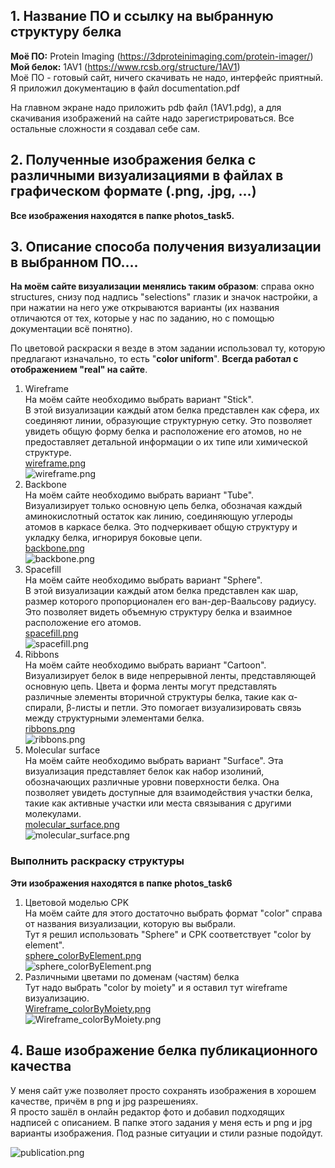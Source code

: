 ## 1. Название ПО и ссылку на выбранную структуру белка

**Моё ПО:** Protein Imaging (https://3dproteinimaging.com/protein-imager/)  
**Мой белок:** 1AV1 (https://www.rcsb.org/structure/1AV1)  
Моё ПО - готовый сайт, ничего скачивать не надо, интерфейс приятный.  
Я приложил документацию в файл documentation.pdf  

На главном экране надо приложить pdb файл (1AV1.pdg), а для скачивания изображений на сайте надо зарегистрироваться. Все остальные сложности я создавал себе сам.

## 2. Полученные изображения белка с различными визуализациями в файлах в графическом формате (.png, .jpg, …)
**Все изображения находятся в папке photos_task5.**

## 3. Описание способа получения визуализации в выбранном ПО....
**На моём сайте визуализации менялись таким образом**: справа окно structures, снизу под надпись "selections" глазик и значок настройки, а при нажатии на него уже открываются варианты (их названия отличаются от тех, которые у нас по заданию, но с помощью документации всё понятно).  

По цветовой раскраски я везде в этом задании использовал ту, которую предлагают изначально, то есть "**color uniform**". **Всегда работал с отображением "real" на сайте**.

1) Wireframe  
На моём сайте необходимо выбрать вариант "Stick".  
В этой визуализации каждый атом белка представлен как сфера, их соединяют линии, образующие структурную сетку. Это позволяет увидеть общую форму белка и расположение его атомов, но не предоставляет детальной информации о их типе или химической структуре.  
[wireframe.png](photos_task5%2Fwireframe.png)  
![wireframe.png](photos_task5%2Fwireframe.png)
2) Backbone  
На моём сайте необходимо выбрать вариант "Tube".  
Визуализирует только основную цепь белка, обозначая каждый аминокислотный остаток как линию, соединяющую углероды атомов в каркасе белка. Это подчеркивает общую структуру и укладку белка, игнорируя боковые цепи.  
[backbone.png](photos_task5%2Fbackbone.png)  
![backbone.png](photos_task5%2Fbackbone.png)
3) Spacefill  
На моём сайте необходимо выбрать вариант "Sphere".  
В этой визуализации каждый атом белка представлен как шар, размер которого пропорционален его ван-дер-Ваальсову радиусу. Это позволяет видеть объемную структуру белка и взаимное расположение его атомов.  
[spacefill.png](photos_task5%2Fspacefill.png)  
![spacefill.png](photos_task5%2Fspacefill.png)
4) Ribbons  
На моём сайте необходимо выбрать вариант "Cartoon".  
Визуализирует белок в виде непрерывной ленты, представляющей основную цепь. Цвета и форма ленты могут представлять различные элементы вторичной структуры белка, такие как α-спирали, β-листы и петли. Это помогает визуализировать связь между структурными элементами белка.  
[ribbons.png](photos_task5%2Fribbons.png)  
![ribbons.png](photos_task5%2Fribbons.png)
5) Molecular surface  
На моём сайте необходимо выбрать вариант "Surface".
Эта визуализация представляет белок как набор изолиний, обозначающих различные уровни поверхности белка. Она позволяет увидеть доступные для взаимодействия участки белка, такие как активные участки или места связывания с другими молекулами.  
[molecular_surface.png](photos_task5%2Fmolecular_surface.png)  
![molecular_surface.png](photos_task5%2Fmolecular_surface.png)

### Выполнить раскраску структуры
**Эти изображения находятся в папке photos_task6**
1) Цветовой моделью CPK  
На моём сайте для этого достаточно выбрать формат "color" справа от названия визуализации, которую вы выбрали.  
Тут я решил использовать "Sphere" и СРК соответствует "color by element".  
[sphere_colorByElement.png](photos_tak6%2Fsphere_colorByElement.png)  
![sphere_colorByElement.png](photos_tak6%2Fsphere_colorByElement.png)
2) Различными цветами по доменам (частям) белка  
Тут надо выбрать "color by moiety" и я оставил тут wireframe визуализацию.  
[Wireframe_colorByMoiety.png](photos_tak6%2FWireframe_colorByMoiety.png)  
![Wireframe_colorByMoiety.png](photos_tak6%2FWireframe_colorByMoiety.png)

## 4. Ваше изображение белка публикационного качества
У меня сайт уже позволяет просто сохранять изображения в хорошем качестве, причём в png и jpg разрешениях.  
Я просто зашёл в онлайн редактор фото и добавил подходящих надписей с описанием.
В папке этого задания у меня есть и png и jpg варианты изображения. Под разные ситуации и стили разные подойдут.

![publication.png](publication.jpg)